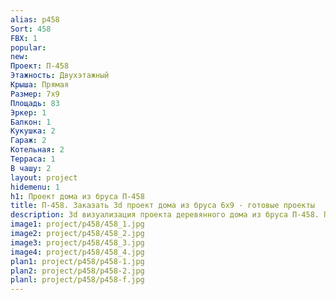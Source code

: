 ```yaml
---
alias: p458
Sort: 458
FBX: 1
popular: 
new: 
Проект: П-458
Этажность: Двухэтажный
Крыша: Прямая
Размер: 7х9
Площадь: 83
Эркер: 1
Балкон: 1
Кукушка: 2
Гараж: 2
Котельная: 2
Терраса: 1
В чашу: 2
layout: project
hidemenu: 1
h1: Проект дома из бруса П-458
title: П-458. Заказать 3d проект дома из бруса 6х9 - готовые проекты
description: 3d визуализация проекта деревянного дома из бруса П-458. Площадь 83 м2, размер 6х9. Вы можете внести любые изменения в проект.
image1: project/p458/458_1.jpg
image2: project/p458/458_2.jpg
image3: project/p458/458_3.jpg
image4: project/p458/458_4.jpg
plan1: project/p458/p458-1.jpg
plan2: project/p458/p458-2.jpg
planl: project/p458/p458-f.jpg
---
```


